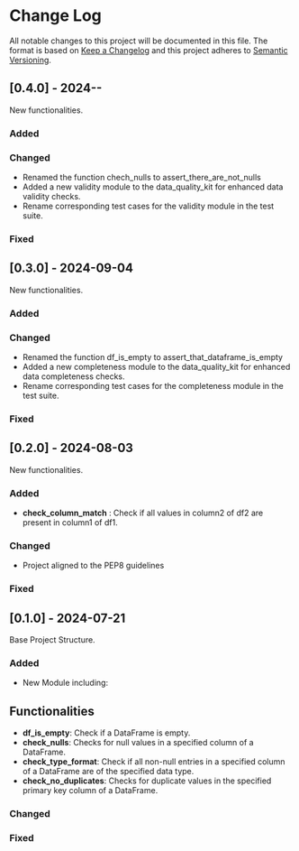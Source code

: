 # Change Log
All notable changes to this project will be documented in this file.
The format is based on [Keep a Changelog](http://keepachangelog.com/)
and this project adheres to [Semantic Versioning](http://semver.org/).

## [0.4.0] - 2024-**-**
New functionalities.
### Added

### Changed
- Renamed the function chech_nulls to assert_there_are_not_nulls
- Added a new validity module to the data_quality_kit for enhanced data validity checks.
- Rename corresponding test cases for the validity module in the test suite.

### Fixed

## [0.3.0] - 2024-09-04
New functionalities.
### Added

### Changed
- Renamed the function df_is_empty to assert_that_dataframe_is_empty
- Added a new completeness module to the data_quality_kit for enhanced data completeness checks.
- Rename corresponding test cases for the completeness module in the test suite.

### Fixed

## [0.2.0] - 2024-08-03
New functionalities.
### Added
- **check_column_match** : Check if all values in column2 of df2 are present in column1 of df1.
### Changed
- Project aligned to the PEP8 guidelines
### Fixed


## [0.1.0] - 2024-07-21
Base Project Structure.
### Added
- New Module including:
## Functionalities
- **df_is_empty**: Check if a DataFrame is empty.
- **check_nulls**: Checks for null values in a specified column of a DataFrame.
- **check_type_format**: Check if all non-null entries in a specified column of a DataFrame are of the specified data type.
- **check_no_duplicates**: Checks for duplicate values in the specified primary key column of a DataFrame.
### Changed
### Fixed